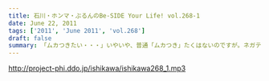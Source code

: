 ```yaml
---
title: 石川・ホンマ・ぶるんのBe-SIDE Your Life! vol.268-1
date: June 22, 2011
tags: ['2011', 'June 2011', 'vol.268']
draft: false
summary: 「ムカつきたい・・・」いやいや、普通「ムカつき」たくはないのですが。ネガティブ全開でスタートっ。NAMAE
---
```


http://project-phi.ddo.jp/ishikawa/ishikawa268_1.mp3